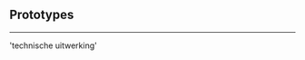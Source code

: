 <!-- .slide: data-background="#009EE0"> -->
<!-- .slide: data-background-image="css/theme/images/bg-prototype.jpg"> -->
<!-- .slide: data-background-size="cover"> -->

## Prototypes
---
'technische uitwerking'